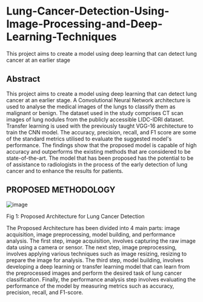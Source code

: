 # Lung-Cancer-Detection-Using-Image-Processing-and-Deep-Learning-Techniques
This project aims to create a model using deep learning that can detect lung cancer at an earlier stage
## Abstract
This project aims to create a model using deep learning that can detect lung cancer at an earlier stage. A Convolutional Neural Network architecture is used to analyse the medical images of the lungs to classify them as malignant or benign.   The dataset used in the study comprises CT scan images of lung nodules from the publicly accessible LIDC-IDRI dataset. Transfer learning is used with the previously taught VGG-16 architecture to train the CNN model. The accuracy, precision, recall, and F1 score are some of the standard metrics utilised to evaluate the suggested model's performance. The findings show that the proposed model is capable of high accuracy and outperforms the existing methods that are considered to be state-of-the-art. The model that has been proposed has the potential to be of assistance to radiologists in the process of the early detection of lung cancer and to enhance the results for patients.
## PROPOSED METHODOLOGY
![image](https://github.com/chirag1902/Lung-Cancer-Detection-Using-Image-Processing-and-Deep-Learning-Techniques/assets/71887495/8b30db95-9b30-45e8-a0cb-709b0c7b12a0)

 
Fig 1: Proposed Architecture for Lung Cancer Detection

The Proposed Architecture has been divided into 4 main parts: image acquisition, image preprocessing, model building, and performance analysis. The first step, image acquisition, involves capturing the raw image data using a camera or sensor. The next step, image preprocessing, involves applying various techniques such as image resizing, resizing to prepare the image for analysis. The third step, model building, involves developing a deep learning or transfer learning model that can learn from the preprocessed images and perform the desired task of lung cancer classification. Finally, the performance analysis step involves evaluating the performance of the model by measuring metrics such as accuracy, precision, recall, and F1-score.

